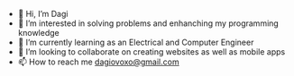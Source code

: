 - 👋 Hi, I’m Dagi
- 👀 I’m interested in solving problems and enhanching my programming knowledge
- 🌱 I’m currently learning as an Electrical and Computer Engineer
- 💞️ I’m looking to collaborate on creating websites as well as mobile apps 
- 📫 How to reach me dagiovoxo@gmail.com

<!---
dagi420/dagi420 is a ✨ special ✨ repository because its `README.md` (this file) appears on your GitHub profile.
You can click the Preview link to take a look at your changes.
--->
